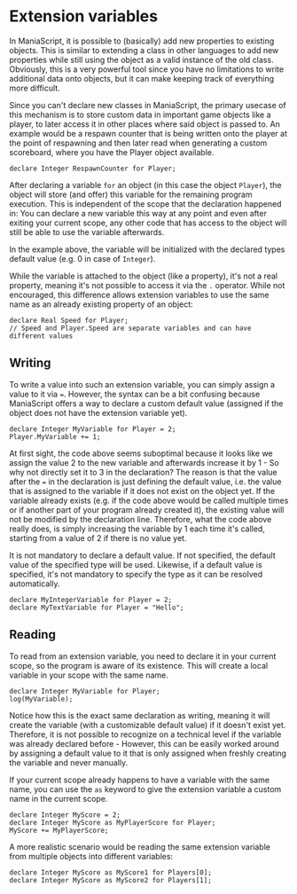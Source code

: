 # Extension variables
In ManiaScript, it is possible to (basically) add new properties to existing objects. This is similar to extending a class in other languages to add new properties while still using the object as a valid instance of the old class. Obviously, this is a very powerful tool since you have no limitations to write additional data onto objects, but it can make keeping track of everything more difficult.

Since you can't declare new classes in ManiaScript, the primary usecase of this mechanism is to store custom data in important game objects like a player, to later access it in other places where said object is passed to. An example would be a respawn counter that is being written onto the player at the point of respawning and then later read when generating a custom scoreboard, where you have the Player object available.

```ManiaScript
declare Integer RespawnCounter for Player;
```

After declaring a variable `for` an object (in this case the object `Player`), the object will store (and offer) this variable for the remaining program execution. This is independent of the scope that the declaration happened in: You can declare a new variable this way at any point and even after exiting your current scope, any other code that has access to the object will still be able to use the variable afterwards.

In the example above, the variable will be initialized with the declared types default value (e.g. 0 in case of `Integer`).

While the variable is attached to the object (like a property), it's not a real property, meaning it's not possible to access it via the `.` operator. While not encouraged, this difference allows extension variables to use the same name as an already existing property of an object:

```ManiaScript
declare Real Speed for Player;
// Speed and Player.Speed are separate variables and can have different values
```

## Writing
To write a value into such an extension variable, you can simply assign a value to it via `=`. However, the syntax can be a bit confusing because ManiaScript offers a way to declare a custom default value (assigned if the object does not have the extension variable yet).

```ManiaScript
declare Integer MyVariable for Player = 2;
Player.MyVariable += 1;
```

At first sight, the code above seems suboptimal because it looks like we assign the value 2 to the new variable and afterwards increase it by 1 - So why not directly set it to 3 in the declaration? The reason is that the value after the `=` in the declaration is just defining the default value, i.e. the value that is assigned to the variable if it does not exist on the object yet. If the variable already exists (e.g. if the code above would be called multiple times or if another part of your program already created it), the existing value will not be modified by the declaration line. Therefore, what the code above really does, is simply increasing the variable by 1 each time it's called, starting from a value of 2 if there is no value yet.

It is not mandatory to declare a default value. If not specified, the default value of the specified type will be used. Likewise, if a default value is specified, it's not mandatory to specify the type as it can be resolved automatically.

```ManiaScript
declare MyIntegerVariable for Player = 2;
declare MyTextVariable for Player = "Hello";
```

## Reading
To read from an extension variable, you need to declare it in your current scope, so the program is aware of its existence. This will create a local variable in your scope with the same name.

```ManiaScript
declare Integer MyVariable for Player;
log(MyVariable);
```

Notice how this is the exact same declaration as writing, meaning it will create the variable (with a customizable default value) if it doesn't exist yet. Therefore, it is not possible to recognize on a technical level if the variable was already declared before - However, this can be easily worked around by assigning a default value to it that is only assigned when freshly creating the variable and never manually.

If your current scope already happens to have a variable with the same name, you can use the `as` keyword to give the extension variable a custom name in the current scope.

```ManiaScript
declare Integer MyScore = 2;
declare Integer MyScore as MyPlayerScore for Player;
MyScore += MyPlayerScore;
```

A more realistic scenario would be reading the same extension variable from multiple objects into different variables:

```ManiaScript
declare Integer MyScore as MyScore1 for Players[0];
declare Integer MyScore as MyScore2 for Players[1];
```
